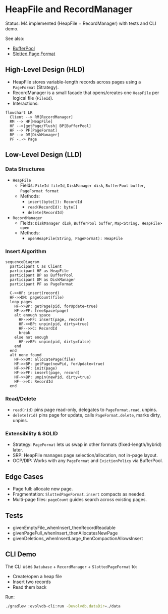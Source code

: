 # HeapFile and RecordManager

Status: M4 implemented (HeapFile + RecordManager) with tests and CLI demo.

See also:
- [BufferPool](./buffer-pool.md)
- [Slotted Page Format](./slotted-page.md)

## High-Level Design (HLD)

- HeapFile stores variable-length records across pages using a `PageFormat` (Strategy).
- RecordManager is a small facade that opens/creates one `HeapFile` per logical file (`FileId`).
- Interactions:

```mermaid
flowchart LR
  Client --> RM[RecordManager]
  RM --> HF[HeapFile]
  HF -->|getPage/flush| BP[BufferPool]
  HF --> PF[PageFormat]
  BP --> DM[DiskManager]
  PF -.-> Page
```

## Low-Level Design (LLD)

### Data Structures

- `HeapFile`
  - Fields: `FileId fileId`, `DiskManager disk`, `BufferPool buffer`, `PageFormat format`
  - Methods:
    - `insert(byte[]): RecordId`
    - `read(RecordId): byte[]`
    - `delete(RecordId)`
- `RecordManager`
  - Fields: `DiskManager disk`, `BufferPool buffer`, `Map<String, HeapFile> open`
  - Methods:
    - `openHeapFile(String, PageFormat): HeapFile`

### Insert Algorithm

```mermaid
sequenceDiagram
  participant C as Client
  participant HF as HeapFile
  participant BP as BufferPool
  participant DM as DiskManager
  participant PF as PageFormat

  C->>HF: insert(record)
  HF->>DM: pageCount(file)
  loop pages
    HF->>BP: getPage(pid, forUpdate=true)
    HF->>PF: freeSpace(page)
    alt enough space
      HF->>PF: insert(page, record)
      HF->>BP: unpin(pid, dirty=true)
      HF-->>C: RecordId
      break
    else not enough
      HF->>BP: unpin(pid, dirty=false)
    end
  end
  alt none found
    HF->>DM: allocatePage(file)
    HF->>BP: getPage(newPid, forUpdate=true)
    HF->>PF: init(page)
    HF->>PF: insert(page, record)
    HF->>BP: unpin(newPid, dirty=true)
    HF-->>C: RecordId
  end
```

### Read/Delete

- `read(rid)` pins page read-only, delegates to `PageFormat.read`, unpins.
- `delete(rid)` pins page for update, calls `PageFormat.delete`, marks dirty, unpins.

### Extensibility & SOLID

- Strategy: `PageFormat` lets us swap in other formats (fixed-length/hybrid) later.
- SRP: HeapFile manages page selection/allocation, not in-page layout.
- OCP/DIP: Works with any `PageFormat` and `EvictionPolicy` via BufferPool.

## Edge Cases

- Page full: allocate new page.
- Fragmentation: `SlottedPageFormat.insert` compacts as needed.
- Multi-page files: `pageCount` guides search across existing pages.

## Tests

- givenEmptyFile_whenInsert_thenRecordReadable
- givenPageFull_whenInsert_thenAllocatesNewPage
- givenDeletions_whenInsertLarge_thenCompactionAllowsInsert

## CLI Demo

The CLI uses `Database` + `RecordManager` + `SlottedPageFormat` to:
- Create/open a heap file
- Insert two records
- Read them back

Run:

```bash
./gradlew :evolvdb-cli:run -Devolvdb.dataDir=./data
```
